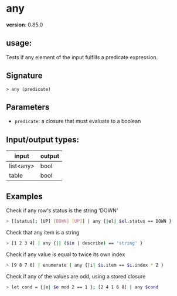 # any

**version**: 0.85.0

## **usage**:

Tests if any element of the input fulfills a predicate expression.

## Signature

`> any (predicate)`

## Parameters

- `predicate`: a closure that must evaluate to a boolean

## Input/output types:

| input       | output |
| ----------- | ------ |
| list\<any\> | bool   |
| table       | bool   |

## Examples

Check if any row's status is the string 'DOWN'

```bash
> [[status]; [UP] [DOWN] [UP]] | any {|el| $el.status == DOWN }
```

Check that any item is a string

```bash
> [1 2 3 4] | any {|| ($in | describe) == 'string' }
```

Check if any value is equal to twice its own index

```bash
> [9 8 7 6] | enumerate | any {|i| $i.item == $i.index * 2 }
```

Check if any of the values are odd, using a stored closure

```bash
> let cond = {|e| $e mod 2 == 1 }; [2 4 1 6 8] | any $cond
```

